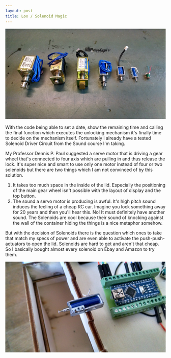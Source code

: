 ```yaml
---
layout: post
title: Lox / Solenoid Magic
---
```


![alt text](/images/solenoidcomparison.jpg "Logo Title Text 1")

With the code being able to set a date, show the remaining time and calling the final function which executes the unlocking
mechanism it's finally time to decide on the mechanism itself. Fortunately I already have a tested Solenoid Driver Circuit from
the Sound course I'm taking.

My Professor Dennis P. Paul suggested a serve motor that is driving a gear wheel that's connected to four axis which are
pulling in and thus release the lock. It's super nice and smart to use only one motor instead of four or two solenoids
but there are two things which I am not convinced of by this solution.

1. It takes too much space in the inside of the lid. Especially the positioning of the main gear wheel isn't possible with the layout of display and the top button.
2. The sound a servo motor is producing is awful. It's high pitch sound induces the feeling of a cheap RC car. Imagine you lock something away for 20 years and then you'll hear this. No! It must definitely have another sound. The Solenoids are cool because their sound of knocking against the wall of the container hiding the things is a nice metaphor somehow.

But with the decision of Solenoids there is the question which ones to take that match my specs of power and are even able to activate the push-push-actuators to open the lid.
Solenoids are hard to get and aren't that cheap. So I basically bought almost every solenoid on Ebay and Amazon to try them.

![alt text](/images/solenoidtest.jpg "Logo Title Text 1")
